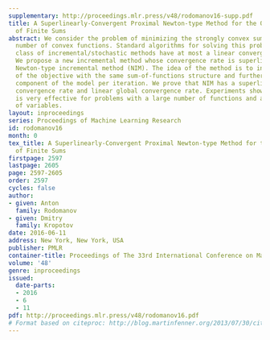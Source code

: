 ```yaml
---
supplementary: http://proceedings.mlr.press/v48/rodomanov16-supp.pdf
title: A Superlinearly-Convergent Proximal Newton-type Method for the Optimization
  of Finite Sums
abstract: We consider the problem of minimizing the strongly convex sum of a finite
  number of convex functions. Standard algorithms for solving this problem in the
  class of incremental/stochastic methods have at most a linear convergence rate.
  We propose a new incremental method whose convergence rate is superlinear – the
  Newton-type incremental method (NIM). The idea of the method is to introduce a model
  of the objective with the same sum-of-functions structure and further update a single
  component of the model per iteration. We prove that NIM has a superlinear local
  convergence rate and linear global convergence rate. Experiments show that the method
  is very effective for problems with a large number of functions and a small number
  of variables.
layout: inproceedings
series: Proceedings of Machine Learning Research
id: rodomanov16
month: 0
tex_title: A Superlinearly-Convergent Proximal Newton-type Method for the Optimization
  of Finite Sums
firstpage: 2597
lastpage: 2605
page: 2597-2605
order: 2597
cycles: false
author:
- given: Anton
  family: Rodomanov
- given: Dmitry
  family: Kropotov
date: 2016-06-11
address: New York, New York, USA
publisher: PMLR
container-title: Proceedings of The 33rd International Conference on Machine Learning
volume: '48'
genre: inproceedings
issued:
  date-parts:
  - 2016
  - 6
  - 11
pdf: http://proceedings.mlr.press/v48/rodomanov16.pdf
# Format based on citeproc: http://blog.martinfenner.org/2013/07/30/citeproc-yaml-for-bibliographies/
---
```


